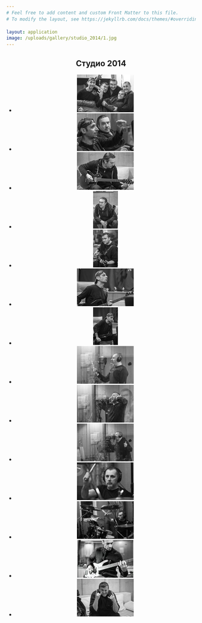 ```yaml
---
# Feel free to add content and custom Front Matter to this file.
# To modify the layout, see https://jekyllrb.com/docs/themes/#overriding-theme-defaults

layout: application
image: /uploads/gallery/studio_2014/1.jpg
---
```


<article class='gallery'>
  <header>
    <h2 class='title'>Студио 2014</h2>
    <ul>
      <li>
        <a href="/uploads/gallery/studio_2014/1.jpg" class="lightbox" rel="lightbox"><img alt="Medium_1" src="/uploads/gallery/studio_2014/medium_1.jpg" /></a>
      </li>
      <li>
        <a href="/uploads/gallery/studio_2014/2.jpg" class="lightbox" rel="lightbox"><img alt="Medium_2" src="/uploads/gallery/studio_2014/medium_2.jpg" /></a>
      </li>
      <li>
        <a href="/uploads/gallery/studio_2014/3.jpg" class="lightbox" rel="lightbox"><img alt="Medium_3" src="/uploads/gallery/studio_2014/medium_3.jpg" /></a>
      </li>
      <li>
        <a href="/uploads/gallery/studio_2014/4.jpg" class="lightbox" rel="lightbox"><img alt="Medium_4" src="/uploads/gallery/studio_2014/medium_4.jpg" /></a>
      </li>
      <li>
        <a href="/uploads/gallery/studio_2014/5.jpg" class="lightbox" rel="lightbox"><img alt="Medium_5" src="/uploads/gallery/studio_2014/medium_5.jpg" /></a>
      </li>
      <li>
        <a href="/uploads/gallery/studio_2014/6.jpg" class="lightbox" rel="lightbox"><img alt="Medium_6" src="/uploads/gallery/studio_2014/medium_6.jpg" /></a>
      </li>
      <li>
        <a href="/uploads/gallery/studio_2014/7.jpg" class="lightbox" rel="lightbox"><img alt="Medium_7" src="/uploads/gallery/studio_2014/medium_7.jpg" /></a>
      </li>
      <li>
        <a href="/uploads/gallery/studio_2014/8.jpg" class="lightbox" rel="lightbox"><img alt="Medium_8" src="/uploads/gallery/studio_2014/medium_8.jpg" /></a>
      </li>
      <li>
        <a href="/uploads/gallery/studio_2014/9.jpg" class="lightbox" rel="lightbox"><img alt="Medium_9" src="/uploads/gallery/studio_2014/medium_9.jpg" /></a>
      </li>
      <li>
        <a href="/uploads/gallery/studio_2014/10.jpg" class="lightbox" rel="lightbox"><img alt="Medium_10" src="/uploads/gallery/studio_2014/medium_10.jpg" /></a>
      </li>
      <li>
        <a href="/uploads/gallery/studio_2014/11.jpg" class="lightbox" rel="lightbox"><img alt="Medium_11" src="/uploads/gallery/studio_2014/medium_11.jpg" /></a>
      </li>
      <li>
        <a href="/uploads/gallery/studio_2014/12.jpg" class="lightbox" rel="lightbox"><img alt="Medium_12" src="/uploads/gallery/studio_2014/medium_12.jpg" /></a>
      </li>
      <li>
        <a href="/uploads/gallery/studio_2014/13.jpg" class="lightbox" rel="lightbox"><img alt="Medium_13" src="/uploads/gallery/studio_2014/medium_13.jpg" /></a>
      </li>
      <li>
        <a href="/uploads/gallery/studio_2014/14.jpg" class="lightbox" rel="lightbox"><img alt="Medium_14" src="/uploads/gallery/studio_2014/medium_14.jpg" /></a>
      </li>
    </ul>
  </header>
</article>

